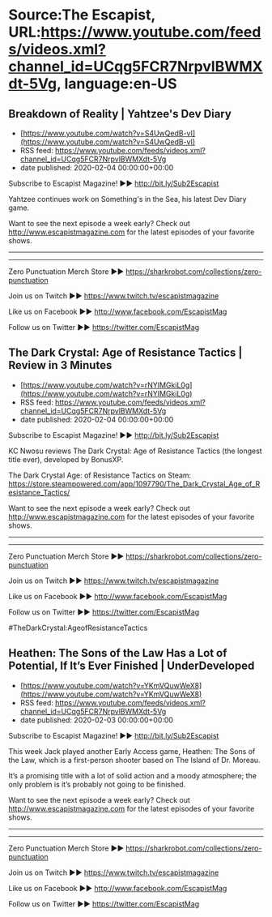 # Source:The Escapist, URL:https://www.youtube.com/feeds/videos.xml?channel_id=UCqg5FCR7NrpvlBWMXdt-5Vg, language:en-US

## Breakdown of Reality | Yahtzee's Dev Diary
 - [https://www.youtube.com/watch?v=S4UwQedB-vI](https://www.youtube.com/watch?v=S4UwQedB-vI)
 - RSS feed: https://www.youtube.com/feeds/videos.xml?channel_id=UCqg5FCR7NrpvlBWMXdt-5Vg
 - date published: 2020-02-04 00:00:00+00:00

Subscribe to Escapist Magazine! ►► http://bit.ly/Sub2Escapist

Yahtzee continues work on Something's in the Sea, his latest Dev Diary game. 

Want to see the next episode a week early? Check out http://www.escapistmagazine.com for the latest episodes of your favorite shows.

---



---


Zero Punctuation Merch Store ►► https://sharkrobot.com/collections/zero-punctuation 

Join us on Twitch ►► https://www.twitch.tv/escapistmagazine 

Like us on Facebook ►► http://www.facebook.com/EscapistMag

Follow us on Twitter ►► https://twitter.com/EscapistMag

## The Dark Crystal: Age of Resistance Tactics | Review in 3 Minutes
 - [https://www.youtube.com/watch?v=rNYIMGkiL0g](https://www.youtube.com/watch?v=rNYIMGkiL0g)
 - RSS feed: https://www.youtube.com/feeds/videos.xml?channel_id=UCqg5FCR7NrpvlBWMXdt-5Vg
 - date published: 2020-02-04 00:00:00+00:00

Subscribe to Escapist Magazine! ►► http://bit.ly/Sub2Escapist

KC Nwosu reviews The Dark Crystal: Age of Resistance Tactics (the longest title ever), developed by BonusXP.

The Dark Crystal Age: of Resistance Tactics on Steam: https://store.steampowered.com/app/1097790/The_Dark_Crystal_Age_of_Resistance_Tactics/

Want to see the next episode a week early? Check out http://www.escapistmagazine.com for the latest episodes of your favorite shows.

---



---


Zero Punctuation Merch Store ►► https://sharkrobot.com/collections/zero-punctuation 

Join us on Twitch ►► https://www.twitch.tv/escapistmagazine 

Like us on Facebook ►► http://www.facebook.com/EscapistMag

Follow us on Twitter ►► https://twitter.com/EscapistMag

#TheDarkCrystal:AgeofResistanceTactics

## Heathen: The Sons of the Law Has a Lot of Potential, If It’s Ever Finished | UnderDeveloped
 - [https://www.youtube.com/watch?v=YKmVQuwWeX8](https://www.youtube.com/watch?v=YKmVQuwWeX8)
 - RSS feed: https://www.youtube.com/feeds/videos.xml?channel_id=UCqg5FCR7NrpvlBWMXdt-5Vg
 - date published: 2020-02-03 00:00:00+00:00

Subscribe to Escapist Magazine! ►► http://bit.ly/Sub2Escapist

This week Jack played another Early Access game, Heathen: The Sons of the Law, which is a first-person shooter based on The Island of Dr. Moreau.

It’s a promising title with a lot of solid action and a moody atmosphere; the only problem is it’s probably not going to be finished.

Want to see the next episode a week early? Check out http://www.escapistmagazine.com for the latest episodes of your favorite shows.

---



---


Zero Punctuation Merch Store ►► https://sharkrobot.com/collections/zero-punctuation 

Join us on Twitch ►► https://www.twitch.tv/escapistmagazine 

Like us on Facebook ►► http://www.facebook.com/EscapistMag

Follow us on Twitter ►► https://twitter.com/EscapistMag

